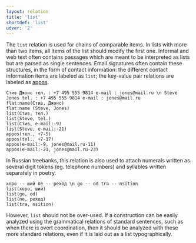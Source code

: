 ```yaml
---
layout: relation
title: 'list'
shortdef: 'list'
udver: '2'
---
```


The `list` relation is used for chains of comparable items.
In lists with more than two items, all items of the list should modify the first one.
Informal and web text often contains passages which are meant to be interpreted as lists but are parsed as single sentences.
Email signatures often contain these structures, in the form of contact information:
the different contact information items are labeled as `list`; the key-value pair relations are labeled as [appos]().

~~~ sdparse
Стив Джонс тел. : +7 495 555 9814 e-mail : jones@mail.ru \n Steve Jones tel. : +7 495 555 9814 e-mail : jones@mail.ru
flat:name(Стив, Джонс)
flat:name (Steve, Jones)
list(Стив, тел.)
list(Steve, tel.)
list(Стив, e-mail:-9)
list(Steve, e-mail:-21)
appos(тел., +7-5)
appos(tel., +7-17)
appos(e-mail:-9, jones@mail.ru-11)
appos(e-mail:-21, jones@mail.ru-23)
~~~

In Russian treebanks, this relation is also used to attach numerals written as several digit tokens (eg. telephone numbers) and syllables written separately in poetry.

~~~ sdparse
хоро -- ший пе -- реход \n go -- od tra -- nsition
list(хоро, ший)
list(go, od)
list(пе, реход)
list(tra, nsition)
~~~

However, `list` should not be over-used. If a construction can be easily analyzed
using the grammatical relations of standard sentences, such as when there is overt coordination,
then it should be analyzed with these more standard relations, even if it is laid out as a list typographically.

<!-- Interlanguage links updated Čt lis 12 09:43:29 CET 2020 -->

